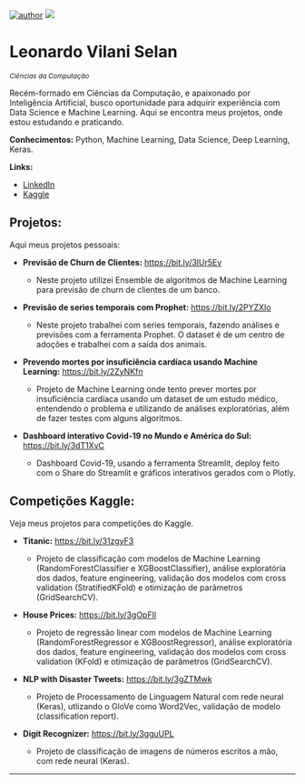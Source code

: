 [![author](https://img.shields.io/badge/author-leovilani-green)](https://www.linkedin.com/in/leonardo-vilani-selan/) [![](https://img.shields.io/badge/python-3.7+-blue.svg)](https://www.python.org/downloads/release/python-365/)

# Leonardo Vilani Selan
<sub>*Ciências da Computação*</sub>

Recém-formado em Ciências da Computação, e apaixonado por Inteligência Artificial, busco oportunidade para adquirir experiência com Data Science e Machine Learning.
Aqui se encontra meus projetos, onde estou estudando e praticando.

**Conhecimentos:** Python, Machine Learning, Data Science, Deep Learning, Keras.

**Links:**
* [LinkedIn](https://www.linkedin.com/in/leonardo-vilani-selan/)
* [Kaggle](https://www.kaggle.com/leonardovselan)


## Projetos:
Aqui meus projetos pessoais:

* **Previsão de Churn de Clientes:** https://bit.ly/3lUr5Ey
  - Neste projeto utilizei Ensemble de algoritmos de Machine Learning para previsão de churn de clientes de um banco.

* **Previsão de series temporais com Prophet:** https://bit.ly/2PYZXIo
  - Neste projeto trabalhei com series temporais, fazendo análises e previsões com a ferramenta Prophet. O dataset é de um centro de adoções e trabalhei com a saída dos animais.

* **Prevendo mortes por insuficiência cardíaca usando Machine Learning:** https://bit.ly/2ZyNKfn
  - Projeto de Machine Learning onde tento prever mortes por insuficiência cardíaca usando um dataset de um estudo médico, entendendo o problema e utilizando de análises exploratórias, além de fazer testes com alguns algoritmos.
  
* **Dashboard interativo Covid-19 no Mundo e América do Sul:** https://bit.ly/3dT1XvC
  - Dashboard Covid-19, usando a ferramenta Streamlit, deploy feito com o Share do Streamlit e gráficos interativos gerados com o Plotly.

## Competições Kaggle:
Veja meus projetos para competições do Kaggle.

* **Titanic:** https://bit.ly/31zgyF3
  - Projeto de classificação com modelos de Machine Learning (RandomForestClassifier e XGBoostClassifier), análise exploratória dos dados, feature engineering, validação dos modelos com cross validation (StratifiedKFold) e otimização de parâmetros (GridSearchCV).
  
* **House Prices:** https://bit.ly/3gOpFIl
  - Projeto de regressão linear com modelos de Machine Learning (RandomForestRegressor e XGBoostRegressor), análise exploratória dos dados, feature engineering, validação dos modelos com cross validation (KFold) e otimização de parâmetros (GridSearchCV).

* **NLP with Disaster Tweets:** https://bit.ly/3gZTMwk
  - Projeto de Processamento de Linguagem Natural com rede neural (Keras), utlizando o GloVe como Word2Vec, validação de modelo (classification report).
  
* **Digit Recognizer:** https://bit.ly/3gguUPL
  - Projeto de classificação de imagens de números escritos a mão, com rede neural (Keras).

---
